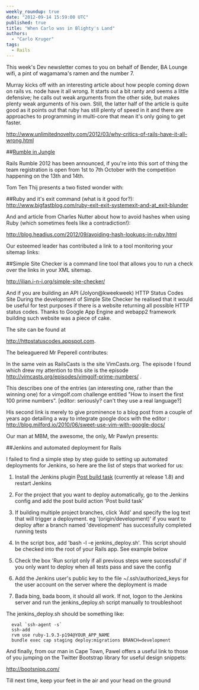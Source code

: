 ```yaml
---
weekly_roundup: true
date: "2012-09-14 15:59:00 UTC"
published: true
title: "When Carlo was in Blighty's Land"
authors:
  - "Carlo Kruger"
tags:
  - Rails
---
```


This week's Dev newsletter comes to you on behalf of Bender, BA Lounge wifi, a pint of wagamama's ramen and the number 7.

Murray kicks off with an interesting article about how people coming down on rails vs. node have it all wrong.  It starts out a bit ranty and seems a little defensive; he calls out weak arguments from the other side, but makes plenty weak arguments of his own.  Still, the latter half of the article is quite good as it points out that ruby has still plenty of speed in it and there are approaches to programming in multi-core that mean it's only going to get faster.

http://www.unlimitednovelty.com/2012/03/why-critics-of-rails-have-it-all-wrong.html

##[Rumble in Jungle](http://blog.railsrumble.com/2012/09/13/registration-dates-competition-details/)

Rails Rumble 2012 has been announced, if you're into this sort of thing the team registration is open from 1st to 7th October with the competition happening on the 13th and 14th.

Tom Ten Thij presents a two fisted wonder with:

##Ruby and it's exit command (what is it good for?):
http://www.bigfastblog.com/ruby-exit-exit-systemexit-and-at_exit-blunder

And and article from Charles Nutter about how to avoid hashes when using Ruby (which sometimes feels like a contradiction!):

http://blog.headius.com/2012/09/avoiding-hash-lookups-in-ruby.html

Our esteemed leader has contributed a link to a tool monitoring your sitemap links:

##Simple Site Checker is a command line tool that allows you to run a check over the links in your XML sitemap.

http://ilian.i-n-i.org/simple-site-checker/

And if you are building an API (Jolyon@kweekweek) HTTP Status Codes Site
During the development of Simple Site Checker he realised that it would be useful for test purposes if there is a website returning all possible HTTP status codes. Thanks to Google App Engine and webapp2 framework building such website was a piece of cake.

The site can be found at

http://httpstatuscodes.appspot.com.

The beleaguered Mr Peperell contributes:

In the same vein as RailsCasts is the site VimCasts.org. The episode I found which drew my attention to this site is the episode
http://vimcasts.org/episodes/vimgolf-prime-numbers/ .

This describes one of the entries (an interesting one, rather than the winning one) for a vimgolf.com challenge entitled "How to insert the first 100 prime numbers".
[editor: seriously? can't they use a real language?]

His second link is merely to give prominence to a blog post from a couple of years ago detailing a way to integrate google docs with the editor : http://blog.milford.io/2010/06/sweet-use-vim-with-google-docs/

Our man at MBM, the awesome, the only, Mr Pawlyn presents:

##Jenkins and automated deployment for Rails

I failed to find a simple step by step guide to setting up automated deployments for Jenkins, so here are the list of steps that worked for us:

1) Install the Jenkins plugin [Post build task](  https://wiki.jenkins-ci.org/display/JENKINS/Post+build+task) (currently at release 1.8) and restart Jenkins

2) For the project that you want to deploy automatically, go to the Jenkins config and add the post build action 'Post build task'

3) If building multiple project branches, click 'Add' and specify the log text that will trigger a deployment. eg '(origin/development)' if you want to deploy after a branch named 'development' has successfully completed running tests

4) In the script box, add 'bash -l -e jenkins_deploy.sh'. This script should be checked into the root of your Rails app. See example below

5) Check the box 'Run script only if all previous steps were successful' if you only want to deploy when all tests pass and save the config

6) Add the Jenkins user's public key to the file ~/.ssh/authorized_keys for the user account on the server where the deployment is made

7)  Bada bing, bada boom, it should all work. If not, logon to the Jenkins server and run the jenkins_deploy.sh script manually to troubleshoot

The jenkins_deploy.sh should be something like:

	  eval `ssh-agent -s`
	  ssh-add
	  rvm use ruby-1.9.3-p194@YOUR_APP_NAME
	  bundle exec cap staging deploy:migrations BRANCH=development

And finally, from our man in Cape Town, Pawel offers a useful link to those of you jumping on the Twitter Bootstrap library for useful design snippets:

http://bootsnipp.com/

Till next time, keep your feet in the air and your head on the ground
